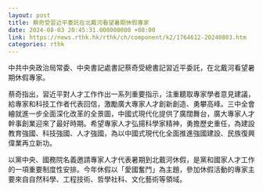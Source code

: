 ```yaml
---
layout: post
title: 蔡奇受習近平委託在北戴河看望暑期休假專家
date: 2024-08-03 20:45:31.000000000 +08:00
link: https://news.rthk.hk/rthk/ch/component/k2/1764612-20240803.htm
categories: rthk
---
```


中共中央政治局常委、中央書記處書記蔡奇受總書記習近平委託，在北戴河看望暑期休假專家。

蔡奇指出，習近平對人才工作作出一系列重要指示，注重聽取專家學者意見建議，給專家和科技工作者代表回信，激勵廣大專家人才創新創造、勇攀高峰。三中全會繪就進一步全面深化改革的全景圖，中國式現代化提供了廣闊舞台，廣大專家人才幹事創業迎來了最好時期。希望專家人才弘揚科學家精神，勇擔歷史重任，為建設教育強國、科技強國、人才強國，為以中國式現代化全面推進強國建設、民族復興偉業再立新功。

以黨中央、國務院名義邀請專家人才代表暑期到北戴河休假，是黨和國家人才工作的一項重要制度性安排。今年休假以「愛國奮鬥」為主題，參加休假活動的專家主要來自自然科學、工程技術、哲學社科、文化藝術等領域。
